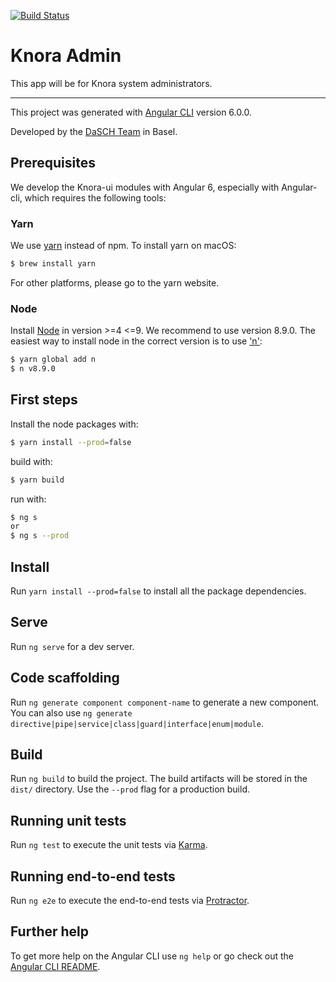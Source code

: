 [![Build Status](https://travis-ci.org/dhlab-basel/knora-admin.svg?branch=master)](https://travis-ci.org/dhlab-basel/knora-admin)

# Knora Admin

This app will be for Knora system administrators.

---

This project was generated with [Angular CLI](https://github.com/angular/angular-cli) version 6.0.0.

Developed by the [DaSCH Team](https://dasch.swiss) in Basel.

## Prerequisites

We develop the Knora-ui modules with Angular 6, especially with Angular-cli, which requires the following tools:

### Yarn
We use [yarn](https://yarnpkg.com/en/) instead of npm. To install yarn on macOS:

```bash
$ brew install yarn
```

For other platforms, please go to the yarn website.


### Node
Install [Node](https://nodejs.org/en/download/) in version >=4 <=9. We recommend to use version 8.9.0. The easiest way to install node
in the correct version is to use ['n'](https://github.com/tj/n):

 ```bash
 $ yarn global add n
 $ n v8.9.0
 ```

## First steps

Install the node packages with:
```bash
$ yarn install --prod=false
```

build with:

```bash
$ yarn build
```

run with:

```bash
$ ng s
or
$ ng s --prod
```


## Install
Run `yarn install --prod=false` to install all the package dependencies.

## Serve

Run `ng serve` for a dev server. 

## Code scaffolding

Run `ng generate component component-name` to generate a new component. You can also use `ng generate directive|pipe|service|class|guard|interface|enum|module`.

## Build

Run `ng build` to build the project. The build artifacts will be stored in the `dist/` directory. Use the `--prod` flag for a production build.

## Running unit tests

Run `ng test` to execute the unit tests via [Karma](https://karma-runner.github.io).

## Running end-to-end tests

Run `ng e2e` to execute the end-to-end tests via [Protractor](http://www.protractortest.org/).

## Further help

To get more help on the Angular CLI use `ng help` or go check out the [Angular CLI README](https://github.com/angular/angular-cli/blob/master/README.md).
